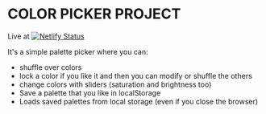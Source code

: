 # COLOR PICKER PROJECT

Live at [![Netlify Status](https://api.netlify.com/api/v1/badges/a59b66da-4d0b-4aac-b4c5-877c17b123d0/deploy-status)](stoic-franklin-f7b597.netlify.app)

It's a simple palette picker where you can:

- shuffle over colors
- lock a color if you like it and then you can modify or shuffle the others
- change colors with sliders (saturation and brightness too)
- Save a palette that you like in localStorage
- Loads saved palettes from local storage (even if you close the browser)
